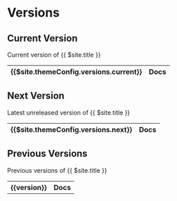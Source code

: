 # Versions

<div v-if="$site.themeConfig.versions.current">

## Current Version
Current version of {{ $site.title }}

| {{$site.themeConfig.versions.current}} | <router-link :to="'/' + $site.themeConfig.versions.current +'/'">Docs</router-link> |
| ------- | -------------------------- |

</div> 

<div v-if="$site.themeConfig.versions.next">

## Next Version
Latest unreleased version of {{ $site.title }}

| {{$site.themeConfig.versions.next}} | <router-link :to="'/' + $site.themeConfig.versions.next +'/'">Docs</router-link> |
| ------- | -------------------------- |

</div>

<div v-if="$site.themeConfig.versions.previous
 && $site.themeConfig.versions.previous.length > 0">

## Previous Versions
Previous versions of {{ $site.title }} 
 
<table>
    <tr v-for="version in $site.themeConfig.versions.previous">
        <th>{{version}}</th>
        <th><router-link :to="'/' + version +'/'">Docs</router-link></th>
    </tr> 
</table>

</div>